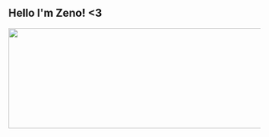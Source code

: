 ##           Hello I'm Zeno! <3

 <img src="https://i.pinimg.com/1200x/53/5b/c3/535bc3f443d724e781f19fc8eb850ddf.jpg" width="1200" height="200"/>
<!--
**7zeno/7zeno** is a ✨ _special_ ✨ repository because its `README.md` (this file) appears on your GitHub profile.

Here are some ideas to get you started:

- 🔭 I’m currently working on ...
- 🌱 I’m currently learning ...
- 👯 I’m looking to collaborate on ...
- 🤔 I’m looking for help with ...
- 💬 Ask me about ...
- 📫 How to reach me: ...
- 😄 Pronouns: ...
- ⚡ Fun fact: ...
-->
